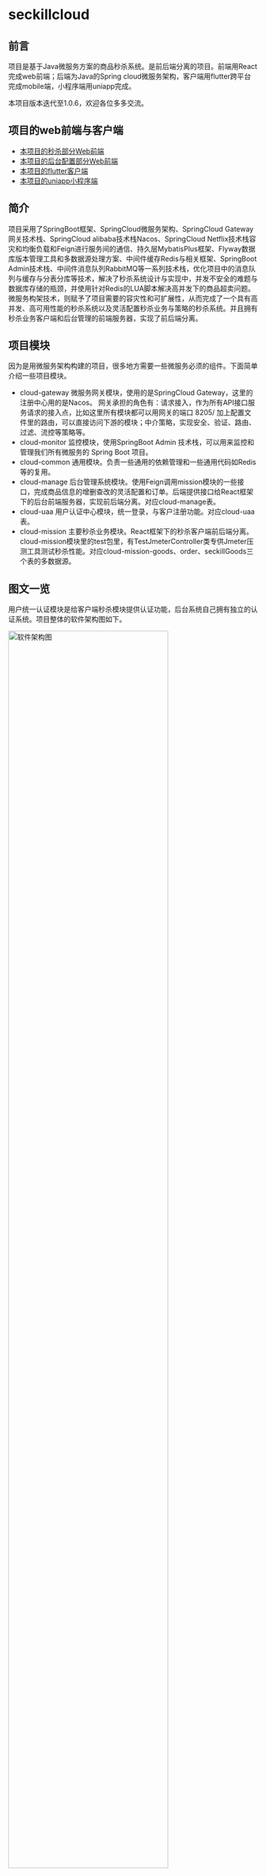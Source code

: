# seckillcloud

## 前言
项目是基于Java微服务方案的商品秒杀系统。是前后端分离的项目。前端用React完成web前端；后端为Java的Spring cloud微服务架构，客户端用flutter跨平台完成mobile端，小程序端用uniapp完成。

本项目版本迭代至1.0.6，欢迎各位多多交流。

## 项目的web前端与客户端
- [本项目的秒杀部分Web前端](https://github.com/weiraneve/seckill-front)
- [本项目的后台配置部分Web前端](https://github.com/weiraneve/admin-manager)
- [本项目的flutter客户端](https://github.com/weiraneve/seckill-deal)
- [本项目的uniapp小程序端](https://github.com/weiraneve/seckill-mall-miniprogram)

## 简介
项目采用了SpringBoot框架、SpringCloud微服务架构、SpringCloud Gateway网关技术栈、SpringCloud alibaba技术栈Nacos、SpringCloud Netflix技术栈容灾和均衡负载和Feign进行服务间的通信、持久层MybatisPlus框架、Flyway数据库版本管理工具和多数据源处理方案、中间件缓存Redis与相关框架、SpringBoot Admin技术栈、中间件消息队列RabbitMQ等一系列技术栈，优化项目中的消息队列与缓存与分表分库等技术，解决了秒杀系统设计与实现中，并发不安全的难题与数据库存储的瓶颈，并使用针对Redis的LUA脚本解决高并发下的商品超卖问题。微服务构架技术，则赋予了项目需要的容灾性和可扩展性，从而完成了一个具有高并发、高可用性能的秒杀系统以及灵活配置秒杀业务与策略的秒杀系统。并且拥有秒杀业务客户端和后台管理的前端服务器，实现了前后端分离。

## 项目模块
因为是用微服务架构构建的项目，很多地方需要一些微服务必须的组件。下面简单介绍一些项目模块。
- cloud-gateway
微服务网关模块，使用的是SpringCloud Gateway，这里的注册中心用的是Nacos。
网关承担的角色有：请求接入，作为所有API接口服务请求的接入点，比如这里所有模块都可以用网关的端口 8205/ 加上配置文件里的路由，可以直接访问下游的模块；中介策略，实现安全、验证、路由、过滤、流控等策略等。
- cloud-monitor
监控模块，使用SpringBoot Admin 技术栈，可以用来监控和管理我们所有微服务的 Spring Boot 项目。
- cloud-common
通用模块。负责一些通用的依赖管理和一些通用代码如Redis等的复用。
- cloud-manage
后台管理系统模块。使用Feign调用mission模块的一些接口，完成商品信息的增删查改的灵活配置和订单。后端提供接口给React框架下的后台前端服务器，实现前后端分离。对应cloud-manage表。
- cloud-uaa
用户认证中心模块，统一登录，与客户注册功能。对应cloud-uaa表。
- cloud-mission
主要秒杀业务模块。React框架下的秒杀客户端前后端分离。cloud-mission模块里的test包里，有TestJmeterController类专供Jmeter压测工具测试秒杀性能。对应cloud-mission-goods、order、seckillGoods三个表的多数据源。

## 图文一览

用户统一认证模块是给客户端秒杀模块提供认证功能，后台系统自己拥有独立的认证系统。项目整体的软件架构图如下。

<img src="./docs/images/software_architecture_chart.png" alt="软件架构图" width="80%" />

查看商品列表、查看商品详情和生成唯一的秒杀地址都有Redis参与，而订单写入则有消息队列参与。秒杀业务的流程图如下。

<img src="./docs/images/seckill_flow_chart.png" alt="秒杀业务的流程图" width="60%" />

使用Jmeter压力测试工具，Jmeter界面图如下

<img src="./docs/images/Jmeter_interface_chart.png" alt="Jmeter界面图" width="100%" />

使用Jmeter对于测试接口进行压力测试，我对于压力测试的考虑有不恰当的地方，写出的测试接口并不能真正模拟流量并发的环境，Jmeter压力测试图如下。

<img src="./docs/images/pressure_test_chart.png" alt="Jmeter压力测试图" width="100%" />

SpringAdmin监控一览。

<img src="./docs/images/monitor_interface.png" alt="SpringAdmin监控一览" width="100%" />

## 如何使用
- 项目拥有Flyway数据库版本管理，首先在项目启动之前需要创建对应的Mysql数据库，cloud-mission-goods、cloud-mission-order、cloud-mission-seckillGoods、cloud-uaa、cloud-manage五个库。然后分别启动以下中间件，如果没启动好中间件，项目则会报错。
- 启动Nacos，如果没有则先安装，安装后按网上文章博客启动。
- 启动本地的Redis，密码为空即可。如果本地没有安装Redis，则先安装。
- 启动本地的RabbitMQ(没有则安装，网上搜索如何安装RabbitMQ与可视化软件)，用户名和密码默认即可。
- 当对应的中间件都启动好后，启动项目Flyway会自动帮助创建对应的表结构和导入一些必要的初始信息。对应的SQL文件在sql文件夹中，Flyway的迁移sql文件则在对应模块之中。依次启动项目中的cloud-gateway、cloud-uaa、cloud-mission、cloud-manage模块，如果不用到后台管理系统可以不启动cloud-manage模块。
- cloud-monitor模块的SpringBoot Admin监控技术栈，使用只需要开启网关后访问http://localhost:8205/monitor 或者直接访问monitor端口。
- 启动后台前端服务器和客户端前端服务器。客户端有账号和密码(密码都为123)，因为flutter还没有加上加盐加密传输能力，所以有明文账号和密码就在sql里(账号：12345678910，密码：123) ；后台系统有超级管理员账号与密码和普通管理员账号与密码(密码都为123) 。客户端端口为3000，后台系统端口为3001。因为项目中使用了qiniu云对象储存配置上传空间，如若需要，需在配置文件中配置自己的域名以及信息（已经加密脱敏）。
- cloud-manage调用cloud-mission模块的商品上传配置是使用qiniu相关的依赖，也需要qiniu云对象储存账号的一些信息，项目是使用了配置文件加密脱敏后qiniu云对象储存密钥信息。其中配置商品图片(只能上传jpg后缀图片文件)的功能有qiniu云对象储存以及对应依赖提供。
- docker-compose使用的话，先要把所有module的jar包打出来，`mvn install` 然后 在项目文件夹根目录运行`docker-compose up -d
  `，即可。

## 中间件启动脚本
以下是中间件启动`shell`脚本，保存为名字为`mid`，然后放到macos的环境变量`PATH`之下，也可以自己去设置环境变量PATH `export PATH="${HOME}/env:$PATH"` 在`~/.zshrc`中。
然后使用命令行`mid start`、`mid stop`、`mid remove`来实现启动、停止、清理日志文件。目前脚本只适配macos && linux环境，
```shell
if [[ $1 == 'start' ]]; then 
    sh ${HOME}/env/nacos/bin/startup.sh -m standalone
    redis-server /opt/homebrew/etc/redis.conf &
    rabbitmq-server -detached
    exit 0
fi 

if [[ $1 == 'stop' ]]; then
    sh ${HOME}/env/nacos/bin/shutdown.sh -m standalone
    redis-cli shutdown
    rabbitmqctl stop
    exit 0
fi

if [[ $1 == 'remove' ]]; then
    rm -r ${HOME}/nacos
    rm -r ${HOME}/logs
    rm -r ${HOME}/nohup.out
    rm -r ${HOME}/derby.log
    exit 0
fi

echo echo "usage: mid <start | stop ｜ remove> [args]"
exit 1
```

## 参考与测试数据
[一些自己收集的知识点和参考](./docs/THINK.md)

[用Jmeter测试的数据](./docs/jmeter-test.md)

## swagger
项目对应模块启动之后，可以通过path查看swagger文档
- [uaa api](http://localhost:8205/uaa/swagger-ui.html)
- [mission api](http://localhost:8205/mission/swagger-ui.html)
- [manage api](http://localhost:8205/manage/swagger-ui.html)

[所有接口的离线swagger文档](./docs/swagger.html)

## 秒杀的代码逻辑
- 关于秒杀的业务逻辑，用户访问，在uaa模块登入时，进行资格筛选，认证后。进入秒杀商品列表页面，点入秒杀商品详情后，点击立即秒杀，如果在规定时间内（按钮没有置灰），并且没有重复秒杀，则开启秒杀。
- 这里涉及到秒杀接口的URL加盐动态化，后端相关的秒杀代码，没有选择Redis的LUA脚本和Redisson分布式锁，因为项目中没有使用过多的Redis事务逻辑和Redis分布式逻辑。秒杀主要运用的是Redis库存预热加载和Redis预减库存解决超卖，RabbitMQ消息队列使用串行化，保证项目的高可用和高并发。
- 秒杀的策略配置，是由cloud-manage模块提供，持久层主要使用MyBatis完成。
- 在后台系统中，在商品列表里增加一个商品，则会分别在商品表和库存表中分别增加对应的信息，以及在Redis缓存中的商品缓存和库存缓存中增加，并且也会在后台秒杀库存页面中显示。并且在商品信息中有是否启用这个信息以及对应的控制，不启用的时候，客户端访问商品列表只会显示那些缓存中的启用的商品信息。
- 在后台中使用的SpringSecurity的JWT认证，而客户端使用的是自己写的Token加盐令牌的逻辑，每次客户端访问接口就需要前端服务器传递token给后端验证。其中的客户端的登录和注册的密码，为了做到脱敏，都是前端服务器进行国密加密然后传输到后端存储。
- 后台系统中，简单实现一个对于用户是否能有资格进入秒杀系统的灵活配置，这里逻辑相对简略，此处的完成度不高。
- 后台管理系统的接口应该尊从微服务的规则，一个服务模块使用一个数据库，这里可用Feign来调用，即cloud-manage去调用cloud-mission模块的接口来调用。本项目目前使用MyBatis配置多数据源来调用资源。
- [Jmeter测试文件](./docs/HTTP-test.jmx)可以导入Jmeter自行测试，测试类为cloud-mission模块中test包中的TestJmeterController，但每次使用测试都需要要么直接复制，放入com.weiran.mission包的controller包中测试，测试完再删除。要么就要在test包中启动test类对应的启动类。
- cloud-uaa拥有对于某一IP频繁登录访问的限制，用注解加拦截器实现。
- 对于高并发下的超卖问题，项目测试过synchronized锁、Redisson分布式锁，在能保证并发安全的情况下，性能都有不少地损失，所以采取了LUA脚本解决，使Redis的操作具有原子性，做到了避免超卖。
- cloud-mission模块，对于订单防重和写入的逻辑，根据用户id和商品id做一定地计算后得出订单id，结合幂等机制写入库中。
- cloud-mission使用Feign被cloud-manage模块调用接口，并且是MyBatisPlus与MyBatis共存使用。
- 加入了CI/CD部分，jenkins、docker、docker-compose等功能。

## 未来展望
- Nginx对于Redis的分布式的一些配置未来也可以用上，Nginx均衡负载，集群分布式等，增加高可用的程度。
- 数据库的容灾，可以在云数据库厂商直接配置。主从结构，定时备份。也可以用容器构建。集群部署，主从分离，定时备份。
- 本身项目中秒杀模块也有注解加拦截器负责限流。关于限流、熔断等功能，还可以由网关来承载，这可能是未来改进的一个方向，项目中是以自定义注解加拦截器来限流。
- 消息队列、JVM和一些环境上的调优。
- 增量or全量同步(canal)

## 特别感谢
<a href="https://www.jetbrains.com/?from=spring-boot-demo"><img src="https://account.jetbrains.com/static/images/jetbrains-logo-inv.svg" width="20%" alt="jetbrains"> 感谢 JetBrains 提供的免费开源 License</a>

## License
Licensed under either of [MIT License](./LICENSE) at your option.
